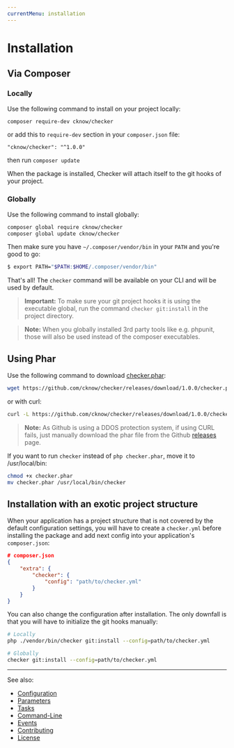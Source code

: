 ```yaml
---
currentMenu: installation
---
```


# Installation

## Via Composer

### Locally

Use the following command to install on your project locally:

```bash
composer require-dev cknow/checker
```

or add this to `require-dev` section in your `composer.json` file:

```
"cknow/checker": "^1.0.0"
```

then run ```composer update```

When the package is installed, Checker will attach itself to the git hooks of your project.

### Globally

Use the following command to install globally:

```bash
composer global require cknow/checker
composer global update cknow/checker
```

Then make sure you have `~/.composer/vendor/bin` in your `PATH` and you're good to go:

```bash
$ export PATH="$PATH:$HOME/.composer/vendor/bin"
```

That's all! The `checker` command will be available on your CLI and will be used by default.

> **Important:**
To make sure your git project hooks it is using the executable global,
run the command `checker git:install` in the project directory.

> **Note:**
When you globally installed 3rd party tools like e.g. phpunit,
those will also be used instead of the composer executables.

## Using Phar

Use the following command to download
[checker.phar](https://github.com/cknow/checker/releases/download/1.0.0/checker.phar):

```bash
wget https://github.com/cknow/checker/releases/download/1.0.0/checker.phar
```

or with curl:

```bash
curl -L https://github.com/cknow/checker/releases/download/1.0.0/checker.phar
```

> **Note:**
As Github is using a DDOS protection system, if using CURL fails,
just manually download the phar file from the Github [releases](https://github.com/cknow/checker/releases) page.

If you want to run `checker` instead of `php checker.phar`, move it to /usr/local/bin:

```bash
chmod +x checker.phar
mv checker.phar /usr/local/bin/checker
```

## Installation with an exotic project structure

When your application has a project structure that is not covered by the default configuration settings,
you will have to create a `checker.yml` before installing the package and add next config 
into your application's `composer.json`:

```json
# composer.json
{
    "extra": {
        "checker": {
            "config": "path/to/checker.yml"
        }
    }
}
```

You can also change the configuration after installation.
The only downfall is that you will have to initialize the git hooks manually:

```bash
# Locally
php ./vendor/bin/checker git:install --config=path/to/checker.yml

# Globally
checker git:install --config=path/to/checker.yml
```

***
See also:

- [Configuration](configuration.md)
- [Parameters](parameters.md)
- [Tasks](tasks.md)
- [Command-Line](command-line.md)
- [Events](events.md)
- [Contributing](../CONTRIBUTING.md)
- [License](../LICENSE.md)
